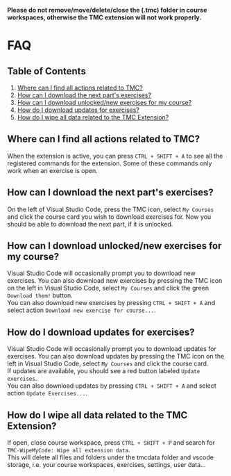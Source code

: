 **Please do not remove/move/delete/close the (.tmc) folder in course workspaces, otherwise the TMC extension will not work properly.**

# FAQ

## Table of Contents
1. [Where can I find all actions related to TMC?](#where-can-i-find-all-actions-related-to-tmc)
2. [How can I download the next part's exercises?](#how-can-i-download-the-next-parts-exercises)
3. [How can I download unlocked/new exercises for my course?](#how-can-i-download-unlockednew-exercises-for-my-course)
4. [How do I download updates for exercises?](#how-do-i-download-updates-for-exercises)
5. [How do I wipe all data related to the TMC Extension?](#how-do-i-wipe-all-data-related-to-the-tmc-extension)

## Where can I find all actions related to TMC?

When the extension is active, you can press `CTRL + SHIFT + A` to see all the registered commands for the extension. Some of these commands only work when an exercise is open.

## How can I download the next part's exercises?

On the left of Visual Studio Code, press the TMC icon, select `My Courses` and click the course card you wish to download exercises for. Now you should be able to download the next part, if it is unlocked.

## How can I download unlocked/new exercises for my course?

Visual Studio Code will occasionally prompt you to download new exercises. 
You can also download new exercises by pressing the TMC icon on the left in Visual Studio Code, select `My Courses` and click the green `Download them!` button.  
You can also download new exercises by pressing `CTRL + SHIFT + A` and select action `Download new exercise for course...`.

## How do I download updates for exercises?

Visual Studio Code will occasionally prompt you to download updates for exercises. 
You can also download updates by pressing the TMC icon on the left in Visual Studio Code, select `My Courses` and click the course card.  
If updates are available, you should see a red button labeled `Update exercises`.  
You can also download updates by pressing `CTRL + SHIFT + A` and select action `Update Exercises...`.

## How do I wipe all data related to the TMC Extension?

If open, close course workspace, press `CTRL + SHIFT + P` and search for `TMC-WipeMyCode: Wipe all extension data`.  
This will delete all files and folders under the tmcdata folder and vscode storage, i.e. your course workspaces, exercises, settings, user data... 
